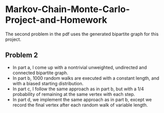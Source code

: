 # Markov-Chain-Monte-Carlo-Project-and-Homework
The second problem in the pdf uses the generated bipartite graph for this project.
## Problem 2
- In part a, I come up with a nontrivial unweighted, undirected and connected bipartite graph.
- In part b, 1000 random walks are executed with a constant length, and with a biased starting distribution.
- In part c, I follow the same approach as in part b, but with a 1/4 probability of remaining at the same vertex with each step.
- In part d, we implement the same approach as in part b, except we record the final vertex after each random walk of variable length.
